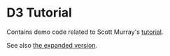 D3 Tutorial
===========

Contains demo code related to Scott Murray's [tutorial](http://alignedleft.com/tutorials/d3/).

See also [the expanded version](http://chimera.labs.oreilly.com/books/1230000000345).
